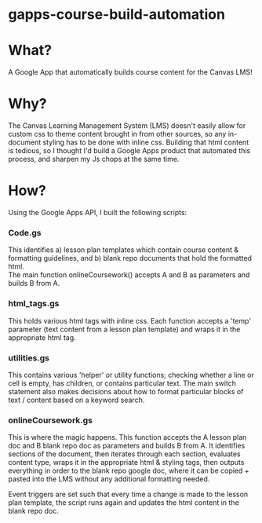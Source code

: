 # gapps-course-build-automation
# What?
A Google App that automatically builds course content for the Canvas LMS!

# Why?
The Canvas Learning Management System (LMS) doesn't easily allow for custom css to theme content brought in from other sources, so any in-document styling has to be done with inline css.
Building that html content is tedious, so I thought I'd build a Google Apps product that automated this process, and sharpen my Js chops at the same time.

# How?
Using the Google Apps API, I built the following scripts:

### Code.gs
This identifies a) lesson plan templates which contain course content & formatting guidelines, and b) blank repo documents that hold the formatted html.  
The main function onlineCoursework() accepts A and B as parameters and builds B from A.

### html_tags.gs
This holds various html tags with inline css.
Each function accepts a 'temp' parameter (text content from a lesson plan template) and wraps it in the appropriate html tag.

### utilities.gs
This contains various 'helper' or utility functions; checking whether a line or cell is empty, has children, or contains particular text. The main switch statement also makes decisions about how to format particular blocks of text / content based on a keyword search.

### onlineCoursework.gs
This is where the magic happens.
This function accepts the A lesson plan doc and B blank repo doc as parameters and builds B from A.
It identifies sections of the document, then iterates through each section, evaluates content type, wraps it in the appropriate html & styling tags, then outputs everything in order to the blank repo google doc, where it can be copied + pasted into the LMS without any additional formatting needed.

Event triggers are set such that every time a change is made to the lesson plan template, the script runs again and updates the html content in the blank repo doc.
